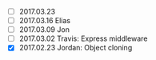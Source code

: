 - [ ] 2017.03.23 
- [ ] 2017.03.16 Elias
- [ ] 2017.03.09 Jon
- [ ] 2017.03.02 Travis: Express middleware
- [x] 2017.02.23 Jordan: Object cloning
